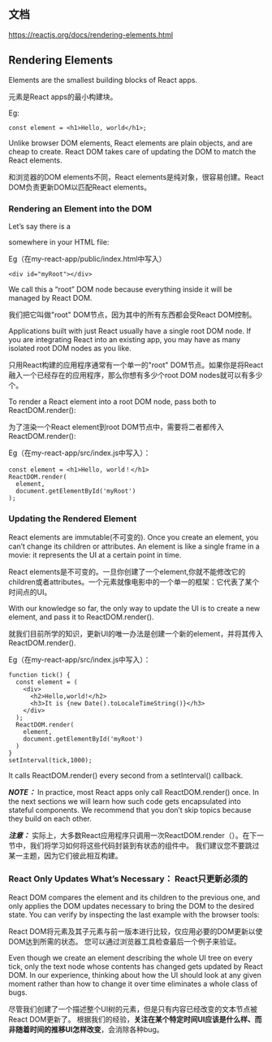 ## 文档
<https://reactjs.org/docs/rendering-elements.html>

## Rendering Elements
Elements are the smallest building blocks of React apps.

元素是React apps的最小构建块。

Eg:

```
const element = <h1>Hello, world</h1>;
```

Unlike browser DOM elements, React elements are plain objects, and are cheap to create. React DOM takes care of updating the DOM to match the React elements.

和浏览器的DOM elements不同，React elements是纯对象，很容易创建。React DOM负责更新DOM以匹配React elements。

### Rendering an Element into the DOM

Let’s say there is a <div> somewhere in your HTML file:

Eg（在my-react-app/public/index.html中写入）

```
<div id="myRoot"></div>
```

We call this a “root” DOM node because everything inside it will be managed by React DOM.

我们把它叫做"root" DOM节点，因为其中的所有东西都会受React DOM控制。


Applications built with just React usually have a single root DOM node. If you are integrating React into an existing app, you may have as many isolated root DOM nodes as you like.

只用React构建的应用程序通常有一个单一的"root" DOM节点。如果你是将React融入一个已经存在的应用程序，那么你想有多少个root DOM nodes就可以有多少个。

To render a React element into a root DOM node, pass both to ReactDOM.render():

为了渲染一个React element到root DOM节点中，需要将二者都传入ReactDOM.render():

Eg（在my-react-app/src/index.js中写入）：
```
const element = <h1>Hello, world！</h1>
ReactDOM.render(
  element,
  document.getElementById('myRoot')
);
```

### Updating the Rendered Element
React elements are immutable(不可变的). Once you create an element, you can’t change its children or attributes. An element is like a single frame in a movie: it represents the UI at a certain point in time.

React elements是不可变的。一旦你创建了一个element,你就不能修改它的children或者attributes。一个元素就像电影中的一个单一的框架：它代表了某个时间点的UI。

With our knowledge so far, the only way to update the UI is to create a new element, and pass it to ReactDOM.render().

就我们目前所学的知识，更新UI的唯一办法是创建一个新的element，并将其传入ReactDOM.render().

Eg（在my-react-app/src/index.js中写入）：
```
function tick() {
  const element = (
    <div>
      <h2>Hello,world!</h2>
      <h3>It is {new Date().toLocaleTimeString()}</h3>
    </div>
  );
  ReactDOM.render(
    element,
    document.getElementById('myRoot')
  )
}
setInterval(tick,1000);
```

It calls ReactDOM.render() every second from a setInterval() callback.

***NOTE：*** In practice, most React apps only call ReactDOM.render() once. In the next sections we will learn how such code gets encapsulated into stateful components.
We recommend that you don’t skip topics because they build on each other.

***注意：***
实际上，大多数React应用程序只调用一次ReactDOM.render（）。在下一节中，我们将学习如何将这些代码封装到有状态的组件中。
我们建议您不要跳过某一主题，因为它们彼此相互构建。

### React Only Updates What’s Necessary： React只更新必须的
React DOM compares the element and its children to the previous one, and only applies the DOM updates necessary to bring the DOM to the desired state.
You can verify by inspecting the last example with the browser tools:


React DOM将元素及其子元素与前一版本进行比较，仅应用必要的DOM更新以使DOM达到所需的状态。
您可以通过浏览器工具检查最后一个例子来验证。

Even though we create an element describing the whole UI tree on every tick, only the text node whose contents has changed gets updated by React DOM.
In our experience, thinking about how the UI should look at any given moment rather than how to change it over time eliminates a whole class of bugs.

尽管我们创建了一个描述整个UI树的元素，但是只有内容已经改变的文本节点被React DOM更新了。
根据我们的经验，**关注在某个特定时间UI应该是什么样、而非随着时间的推移UI怎样改变**，会消除各种bug。